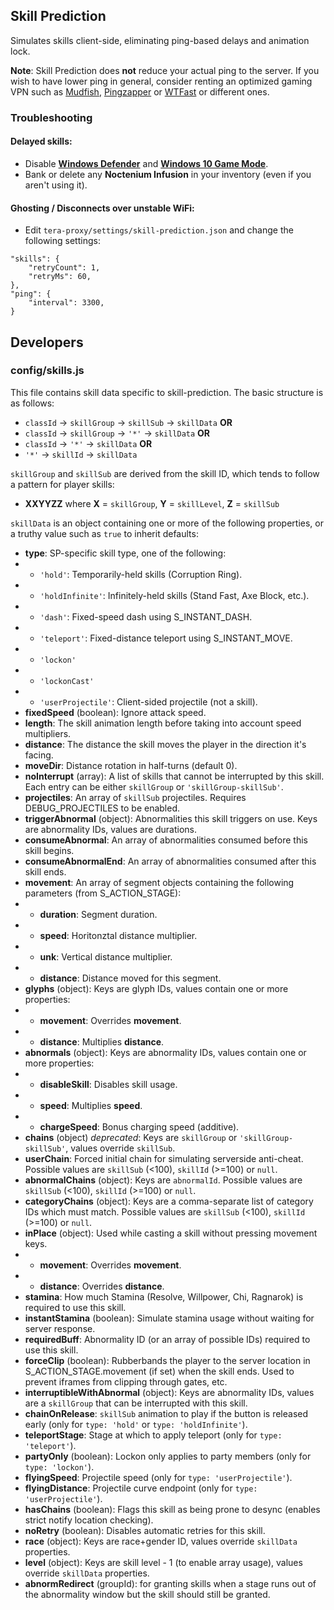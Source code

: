 ## Skill Prediction
Simulates skills client-side, eliminating ping-based delays and animation lock.

**Note**: Skill Prediction does **not** reduce your actual ping to the server. If you wish to have lower ping in general, consider renting an optimized gaming VPN such as [Mudfish](https://mudfish.net/), [Pingzapper](https://pingzapper.com/) or [WTFast](https://www.wtfast.com/) or different ones.

### Troubleshooting
#### Delayed skills:
* Disable **[Windows Defender](https://www.windowscentral.com/how-permanently-disable-windows-defender-windows-10)** and **[Windows 10 Game Mode](https://www.windowscentral.com/how-enable-disable-game-mode-windows-10-creators-update)**.
* Bank or delete any **Noctenium Infusion** in your inventory (even if you aren't using it).

#### Ghosting / Disconnects over unstable WiFi:
* Edit `tera-proxy/settings/skill-prediction.json` and change the following settings:
```
"skills": {
	"retryCount": 1,
	"retryMs": 60,
},
"ping": {
	"interval": 3300,
}
```

## Developers
### config/skills.js
This file contains skill data specific to skill-prediction. The basic structure is as follows:
* `classId` -> `skillGroup` -> `skillSub` -> `skillData` **OR**
* `classId` -> `skillGroup` -> `'*'` -> `skillData` **OR**
* `classId` -> `'*'` -> `skillData` **OR**
* `'*'` -> `skillId` -> `skillData`

`skillGroup` and `skillSub` are derived from the skill ID, which tends to follow a pattern for player skills:
* **XXYYZZ** where **X** = `skillGroup`, **Y** = `skillLevel`, **Z** = `skillSub`

`skillData` is an object containing one or more of the following properties, or a truthy value such as `true` to inherit defaults:
* **type**: SP-specific skill type, one of the following:
* * `'hold'`: Temporarily-held skills (Corruption Ring).
* * `'holdInfinite'`: Infinitely-held skills (Stand Fast, Axe Block, etc.).
* * `'dash'`: Fixed-speed dash using S_INSTANT_DASH.
* * `'teleport'`: Fixed-distance teleport using S_INSTANT_MOVE.
* * `'lockon'`
* * `'lockonCast'`
* * `'userProjectile'`: Client-sided projectile (not a skill).
* **fixedSpeed** (boolean): Ignore attack speed.
* **length**: The skill animation length before taking into account speed multipliers.
* **distance**: The distance the skill moves the player in the direction it's facing.
* **moveDir**: Distance rotation in half-turns (default 0).
* **noInterrupt** (array): A list of skills that cannot be interrupted by this skill. Each entry can be either `skillGroup` or `'skillGroup-skillSub'`.
* **projectiles**: An array of `skillSub` projectiles. Requires DEBUG_PROJECTILES to be enabled.
* **triggerAbnormal** (object): Abnormalities this skill triggers on use. Keys are abnormality IDs, values are durations.
* **consumeAbnormal**: An array of abnormalities consumed before this skill begins.
* **consumeAbnormalEnd**: An array of abnormalities consumed after this skill ends.
* **movement**: An array of segment objects containing the following parameters (from S_ACTION_STAGE):
* * **duration**: Segment duration.
* * **speed**: Horitonztal distance multiplier.
* * **unk**: Vertical distance multiplier.
* * **distance**: Distance moved for this segment.
* **glyphs** (object): Keys are glyph IDs, values contain one or more properties:
* * **movement**: Overrides **movement**.
* * **distance**: Multiplies **distance**.
* **abnormals** (object): Keys are abnormality IDs, values contain one or more properties:
* * **disableSkill**: Disables skill usage.
* * **speed**: Multiplies **speed**.
* * **chargeSpeed**: Bonus charging speed (additive).
* **chains** (object) *deprecated*: Keys are `skillGroup` or `'skillGroup-skillSub'`, values override `skillSub`.
* **userChain**: Forced initial chain for simulating serverside anti-cheat. Possible values are `skillSub` (<100), `skillId` (>=100) or `null`.
* **abnormalChains** (object): Keys are `abnormalId`. Possible values are `skillSub` (<100), `skillId` (>=100) or `null`.
* **categoryChains** (object): Keys are a comma-separate list of category IDs which must match. Possible values are `skillSub` (<100), `skillId` (>=100) or `null`.
* **inPlace** (object): Used while casting a skill without pressing movement keys.
* * **movement**: Overrides **movement**.
* * **distance**: Overrides **distance**.
* **stamina**: How much Stamina (Resolve, Willpower, Chi, Ragnarok) is required to use this skill.
* **instantStamina** (boolean): Simulate stamina usage without waiting for server response.
* **requiredBuff**: Abnormality ID (or an array of possible IDs) required to use this skill.
* **forceClip** (boolean): Rubberbands the player to the server location in S_ACTION_STAGE.movement (if set) when the skill ends. Used to prevent iframes from clipping through gates, etc.
* **interruptibleWithAbnormal** (object): Keys are abnormality IDs, values are a `skillGroup` that can be interrupted with this skill.
* **chainOnRelease**: `skillSub` animation to play if the button is released early (only for `type: 'hold'` or `type: 'holdInfinite'`).
* **teleportStage**: Stage at which to apply teleport (only for `type: 'teleport'`).
* **partyOnly** (boolean): Lockon only applies to party members (only for `type: 'lockon'`).
* **flyingSpeed**: Projectile speed (only for `type: 'userProjectile'`).
* **flyingDistance**: Projectile curve endpoint (only for `type: 'userProjectile'`).
* **hasChains** (boolean): Flags this skill as being prone to desync (enables strict notify location checking).
* **noRetry** (boolean): Disables automatic retries for this skill.
* **race** (object): Keys are race+gender ID, values override `skillData` properties.
* **level** (object): Keys are skill level - 1 (to enable array usage), values override `skillData` properties.
* **abnormRedirect** (groupId): for granting skills when a stage runs out of the abnormality window but the skill should still be granted.